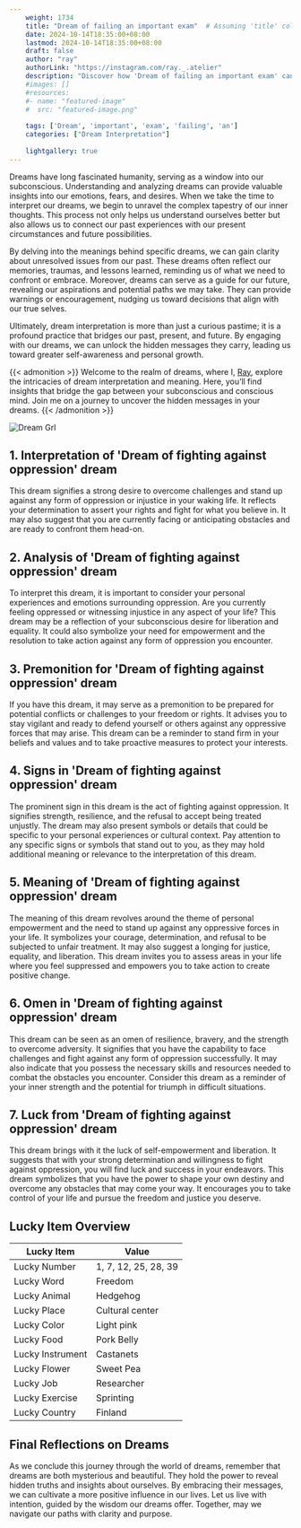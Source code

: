 ```yaml
---
    weight: 1734
    title: "Dream of failing an important exam"  # Assuming 'title' column exists
    date: 2024-10-14T18:35:00+08:00
    lastmod: 2024-10-14T18:35:00+08:00
    draft: false
    author: "ray"
    authorLink: "https://instagram.com/ray._.atelier"
    description: "Discover how 'Dream of failing an important exam' can interpret your future and uncover its significant meanings in your life."
    #images: []
    #resources:
    #- name: "featured-image"
    #  src: "featured-image.png"
    
    tags: ['Dream', 'important', 'exam', 'failing', 'an']
    categories: ["Dream Interpretation"]
    
    lightgallery: true
---
```

    
Dreams have long fascinated humanity, serving as a window into our subconscious. Understanding and analyzing dreams can provide valuable insights into our emotions, fears, and desires. When we take the time to interpret our dreams, we begin to unravel the complex tapestry of our inner thoughts. This process not only helps us understand ourselves better but also allows us to connect our past experiences with our present circumstances and future possibilities.

By delving into the meanings behind specific dreams, we can gain clarity about unresolved issues from our past. These dreams often reflect our memories, traumas, and lessons learned, reminding us of what we need to confront or embrace. Moreover, dreams can serve as a guide for our future, revealing our aspirations and potential paths we may take. They can provide warnings or encouragement, nudging us toward decisions that align with our true selves.

Ultimately, dream interpretation is more than just a curious pastime; it is a profound practice that bridges our past, present, and future. By engaging with our dreams, we can unlock the hidden messages they carry, leading us toward greater self-awareness and personal growth.

{{< admonition >}}
Welcome to the realm of dreams, where I, [Ray](https://instagram.com/ray._.atelier), explore the intricacies of dream interpretation and meaning. Here, you’ll find insights that bridge the gap between your subconscious and conscious mind. Join me on a journey to uncover the hidden messages in your dreams.
{{< /admonition >}}

![Dream Grl](https://cdn.pixabay.com/photo/2017/11/02/03/35/gothic-2910057_1280.jpg "Dream Grl")

## 1. Interpretation of 'Dream of fighting against oppression' dream
 This dream signifies a strong desire to overcome challenges and stand up against any form of oppression or injustice in your waking life. It reflects your determination to assert your rights and fight for what you believe in. It may also suggest that you are currently facing or anticipating obstacles and are ready to confront them head-on.

## 2. Analysis of 'Dream of fighting against oppression' dream
 To interpret this dream, it is important to consider your personal experiences and emotions surrounding oppression. Are you currently feeling oppressed or witnessing injustice in any aspect of your life? This dream may be a reflection of your subconscious desire for liberation and equality. It could also symbolize your need for empowerment and the resolution to take action against any form of oppression you encounter.

## 3. Premonition for 'Dream of fighting against oppression' dream
 If you have this dream, it may serve as a premonition to be prepared for potential conflicts or challenges to your freedom or rights. It advises you to stay vigilant and ready to defend yourself or others against any oppressive forces that may arise. This dream can be a reminder to stand firm in your beliefs and values and to take proactive measures to protect your interests.

## 4. Signs in 'Dream of fighting against oppression' dream
 The prominent sign in this dream is the act of fighting against oppression. It signifies strength, resilience, and the refusal to accept being treated unjustly. The dream may also present symbols or details that could be specific to your personal experiences or cultural context. Pay attention to any specific signs or symbols that stand out to you, as they may hold additional meaning or relevance to the interpretation of this dream.

## 5. Meaning of 'Dream of fighting against oppression' dream
 The meaning of this dream revolves around the theme of personal empowerment and the need to stand up against any oppressive forces in your life. It symbolizes your courage, determination, and refusal to be subjected to unfair treatment. It may also suggest a longing for justice, equality, and liberation. This dream invites you to assess areas in your life where you feel suppressed and empowers you to take action to create positive change.

## 6. Omen in 'Dream of fighting against oppression' dream
 This dream can be seen as an omen of resilience, bravery, and the strength to overcome adversity. It signifies that you have the capability to face challenges and fight against any form of oppression successfully. It may also indicate that you possess the necessary skills and resources needed to combat the obstacles you encounter. Consider this dream as a reminder of your inner strength and the potential for triumph in difficult situations.

## 7. Luck from 'Dream of fighting against oppression' dream
 This dream brings with it the luck of self-empowerment and liberation. It suggests that with your strong determination and willingness to fight against oppression, you will find luck and success in your endeavors. This dream symbolizes that you have the power to shape your own destiny and overcome any obstacles that may come your way. It encourages you to take control of your life and pursue the freedom and justice you deserve.

## Lucky Item Overview
| Lucky Item          | Value              |
|---------------|--------------------|
| Lucky Number        | 1, 7, 12, 25, 28, 39  |
| Lucky Word          | Freedom |
| Lucky Animal        | Hedgehog |
| Lucky Place         | Cultural center     |
| Lucky Color         | Light pink     |
| Lucky Food          | Pork Belly      |
| Lucky Instrument    | Castanets |
| Lucky Flower        | Sweet Pea    |
| Lucky Job           | Researcher       |
| Lucky Exercise      | Sprinting  |
| Lucky Country       | Finland    |


##  Final Reflections on Dreams

As we conclude this journey through the world of dreams, remember that dreams are both mysterious and beautiful. They hold the power to reveal hidden truths and insights about ourselves. By embracing their messages, we can cultivate a more positive influence in our lives. Let us live with intention, guided by the wisdom our dreams offer. Together, may we navigate our paths with clarity and purpose.
